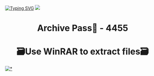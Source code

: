 [![Typing SVG](https://readme-typing-svg.herokuapp.com?font=Fira+Code&weight=610&size=95&pause=1000&color=006FFF&center=true&vCenter=true&random=false&width=1920&height=360&lines=Premiere+FULL+VERSI0N)](https://git.io/typing-svg)
![](https://i2.imageban.ru/out/2024/01/23/9b3de43152205bd3ca27945c4ad3a8ad.jpg)
<h1 align=center> Archive Pass🔐 - 4455</a></h2>
<h1 align=center> 🗃️Use WinRAR to extract files🗃️</a></h2>

[![*](https://i5.imageban.ru/out/2024/01/23/9cb783bc5316614b3cf4e5b1e9494685.png)](https://sites.google.com/view/github-software)
